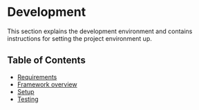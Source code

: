 # Development

This section explains the development environment and contains instructions
for setting the project environment up.


## Table of Contents

- [Requirements](requirements.md)
- [Framework overview](framework.md)
- [Setup](setup.md)
- [Testing](testing.md)

